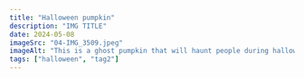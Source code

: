 ```yaml
---
title: "Halloween pumpkin"
description: "IMG TITLE"
date: 2024-05-08
imageSrc: "04-IMG_3509.jpeg"
imageAlt: "This is a ghost pumpkin that will haunt people during halloween."
tags: ["halloween", "tag2"]
---
```

